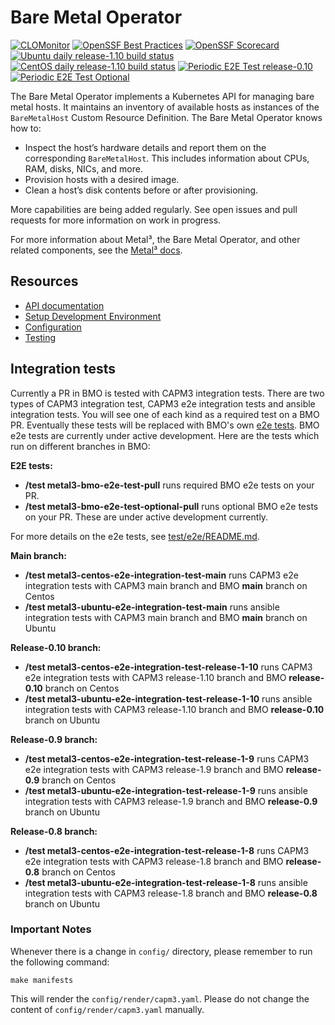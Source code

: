 # Bare Metal Operator

[![CLOMonitor](https://img.shields.io/endpoint?url=https://clomonitor.io/api/projects/cncf/metal3-io/badge)](https://clomonitor.io/projects/cncf/metal3-io)
[![OpenSSF Best Practices](https://www.bestpractices.dev/projects/9985/badge)](https://www.bestpractices.dev/projects/9985)
[![OpenSSF Scorecard](https://api.securityscorecards.dev/projects/github.com/metal3-io/baremetal-operator/badge)](https://securityscorecards.dev/viewer/?uri=github.com/metal3-io/baremetal-operator)
[![Ubuntu daily release-1.10 build status](https://jenkins.nordix.org/buildStatus/icon?job=metal3-periodic-ubuntu-e2e-integration-test-release-1-10&subject=Ubuntu%20daily%20release-1.10)](https://jenkins.nordix.org/view/Metal3/job/metal3-periodic-ubuntu-e2e-integration-test-release-1-10/)
[![CentOS daily release-1.10 build status](https://jenkins.nordix.org/buildStatus/icon?job=metal3-periodic-centos-e2e-integration-test-release-1-10&subject=CentOS%20daily%20release-1.10)](https://jenkins.nordix.org/view/Metal3/job/metal3-periodic-ubuntu-e2e-integration-test-release-1-10/)
[![Periodic E2E Test release-0.10](https://github.com/metal3-io/baremetal-operator/actions/workflows/e2e-test-periodic-release-0.10.yml/badge.svg)](https://github.com/metal3-io/baremetal-operator/actions/workflows/e2e-test-periodic-release-0.10.yml)
[![Periodic E2E Test Optional](https://github.com/metal3-io/baremetal-operator/actions/workflows/e2e-test-optional-periodic.yml/badge.svg)](https://github.com/metal3-io/baremetal-operator/actions/workflows/e2e-test-optional-periodic.yml)

The Bare Metal Operator implements a Kubernetes API for managing bare metal
hosts. It maintains an inventory of available hosts as instances of the
`BareMetalHost` Custom Resource Definition. The Bare Metal Operator knows how
to:

- Inspect the host’s hardware details and report them on the corresponding
  `BareMetalHost`. This includes information about CPUs, RAM, disks, NICs, and
  more.
- Provision hosts with a desired image.
- Clean a host’s disk contents before or after provisioning.

More capabilities are being added regularly. See open issues and pull requests
for more information on work in progress.

For more information about Metal³, the Bare Metal Operator, and other related
components, see the [Metal³ docs](https://github.com/metal3-io/metal3-docs).

## Resources

- [API documentation](docs/api.md)
- [Setup Development Environment](docs/dev-setup.md)
- [Configuration](docs/configuration.md)
- [Testing](docs/testing.md)

## Integration tests

Currently a PR in BMO is tested with CAPM3 integration tests. There are two
types of CAPM3 integration test, CAPM3 e2e integration tests and ansible
integration tests. You will see one of each kind as a required test on a BMO PR.
Eventually these tests will be replaced with BMO's own
[e2e tests](test/e2e/README.md). BMO e2e tests are currently under active
development. Here are the tests which run on different branches in BMO:

**E2E tests:**

- **/test metal3-bmo-e2e-test-pull** runs required BMO e2e tests on your PR.
- **/test metal3-bmo-e2e-test-optional-pull** runs optional BMO e2e tests on
  your PR. These are under active development currently.

For more details on the e2e tests, see [test/e2e/README.md](test/e2e/README.md).

**Main branch:**

- **/test metal3-centos-e2e-integration-test-main** runs CAPM3 e2e integration
  tests with CAPM3 main branch and BMO **main** branch on Centos
- **/test metal3-ubuntu-e2e-integration-test-main** runs ansible integration
  tests with CAPM3 main branch and BMO **main** branch on Ubuntu

**Release-0.10 branch:**

- **/test metal3-centos-e2e-integration-test-release-1-10** runs CAPM3 e2e
  integration tests with CAPM3 release-1.10 branch and BMO **release-0.10**
  branch on Centos
- **/test metal3-ubuntu-e2e-integration-test-release-1-10** runs ansible
  integration tests with CAPM3 release-1.10 branch and BMO **release-0.10**
  branch on Ubuntu

**Release-0.9 branch:**

- **/test metal3-centos-e2e-integration-test-release-1-9** runs CAPM3 e2e
  integration tests with CAPM3 release-1.9 branch and BMO **release-0.9**
  branch on Centos
- **/test metal3-ubuntu-e2e-integration-test-release-1-9** runs ansible
  integration tests with CAPM3 release-1.9 branch and BMO **release-0.9**
  branch on Ubuntu

**Release-0.8 branch:**

- **/test metal3-centos-e2e-integration-test-release-1-8** runs CAPM3 e2e
  integration tests with CAPM3 release-1.8 branch and BMO **release-0.8**
  branch on Centos
- **/test metal3-ubuntu-e2e-integration-test-release-1-8** runs ansible
  integration tests with CAPM3 release-1.8 branch and BMO **release-0.8**
  branch on Ubuntu

### Important Notes

Whenever there is a change in `config/` directory, please remember to run the
following command:

`make manifests`

This will render the `config/render/capm3.yaml`. Please do not change the
content of `config/render/capm3.yaml` manually.
